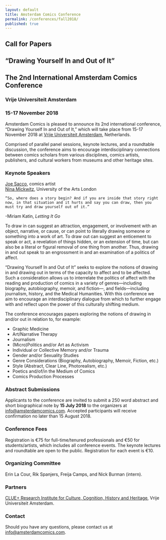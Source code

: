 ```yaml
---
layout: default
title: Amsterdam Comics Conference
permalink: /conferences/fall2018/
published: true
---
```


## Call for Papers

## “Drawing Yourself In and Out of It”  
## The 2nd International Amsterdam Comics Conference

### Vrije Universiteit Amsterdam  
### 15-17 November 2018

Amsterdam Comics is pleased to announce its 2nd international conference, “Drawing Yourself In and Out of It,” which will take place from 15-17 November 2018 at [Vrije Universiteit Amsterdam](http://www.vu.nl), Netherlands.

Comprised of parallel panel sessions, keynote lectures, and a roundtable discussion, the conference aims to encourage interdisciplinary connections between comics scholars from various disciplines, comics artists, publishers, and cultural workers from museums and other heritage sites. 


### **Keynote Speakers**

[Joe Sacco](http://www.fantagraphics.com/artists/joe-sacco/), comics artist  
[Nina Mickwitz](http://www.arts.ac.uk/research/ual-staff-researchers/a-z/dr-nina-mickwitz/), University of the Arts London

	“So, where does a story begin? And if you are inside that story right now, in that situation and it hurts and say you can draw, then you must try and draw yourself out of it.”

-Miriam Katin, _Letting It Go_


To draw in can suggest an attraction, engagement, or involvement with an object, narrative, or cause, or can point to literally drawing someone or something into a work of art. To draw out can suggest an enticement to speak or act, a revelation of things hidden, or an extension of time, but can also be a literal or figural removal of one thing from another. Thus, drawing in and out speak to an engrossment in and an examination of a politics of affect.

“Drawing Yourself In and Out of It” seeks to explore the notions of drawing in and drawing out in terms of the capacity to affect and to be affected. Such a consideration allows us to interrelate the politics of affect with the reading and production of comics in a variety of genres—including biography, autobiography, memoir, and fiction—, and fields—including journalism, history, and the Medical Humanities. With this conference we aim to encourage an interdisciplinary dialogue from which to further engage with and reflect upon the power of this culturally shifting medium.

The conference encourages papers exploring the notions of drawing in and/or out in relation to, for example: 

* Graphic Medicine
* Art/Narrative Therapy
* Journalism
* (Micro)Politics and/or Art as Activism
* Individual or Collective Memory and/or Trauma
* Gender and/or Sexuality Studies
* Genre Considerations (Biography, Autobiography, Memoir, Fiction, etc.) 
* Style (Abstract, Clear Line, Photorealism, etc.)
* Poetics and/of/in the Medium of Comics
* Comics Production Processes


### **Abstract Submissions**

Applicants to the conference are invited to submit a 250 word abstract and short biographical note by **15 July 2018** to the organizers at <a href="mailto:info@amsterdamcomics.com">info@amsterdamcomics.com</a>. Accepted participants will receive confirmation no later than 15 August 2018.


### **Conference Fees**

Registration is €75 for full-time/tenured professionals and €50 for students/artists, which includes all conference events. The keynote lectures and roundtable are open to the public. Registration for each event is €10.  


### **Organizing Committee**

Erin La Cour, Rik Spanjers, Freija Camps, and Nick Burman (intern).


### **Partners**

[CLUE+ Research Institute for Culture, Cognition, History and Heritage](https://clue.vu.nl/en/index.aspx), Vrije Universiteit Amsterdam.

### **Contact**

Should you have any questions, please contact us at <a href="mailto:info@amsterdamcomics.com">info@amsterdamcomics.com</a>.

